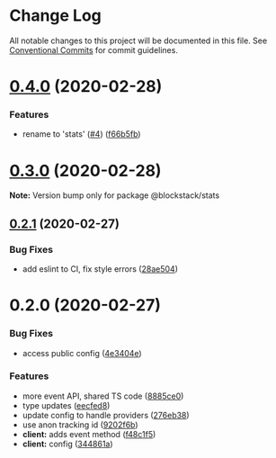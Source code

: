 # Change Log

All notable changes to this project will be documented in this file.
See [Conventional Commits](https://conventionalcommits.org) for commit guidelines.

# [0.4.0](https://github.com/hstove/bsk-analytics/compare/v0.3.0...v0.4.0) (2020-02-28)


### Features

* rename to 'stats' ([#4](https://github.com/hstove/bsk-analytics/issues/4)) ([f66b5fb](https://github.com/hstove/bsk-analytics/commit/f66b5fb0fe02bcf9a3d0cd5649415fb63805f363))





# [0.3.0](https://github.com/hstove/bsk-analytics/compare/v0.2.1...v0.3.0) (2020-02-28)

**Note:** Version bump only for package @blockstack/stats





## [0.2.1](https://github.com/hstove/bsk-analytics/compare/v0.2.0...v0.2.1) (2020-02-27)


### Bug Fixes

* add eslint to CI, fix style errors ([28ae504](https://github.com/hstove/bsk-analytics/commit/28ae50430b3a97bcd1ae5b0f8ebeac1857bbb2b6))





# 0.2.0 (2020-02-27)


### Bug Fixes

* access public config ([4e3404e](https://github.com/hstove/bsk-analytics/commit/4e3404e3596450d971e226e4d1423a8819525ec9))


### Features

* more event API, shared TS code ([8885ce0](https://github.com/hstove/bsk-analytics/commit/8885ce0ccc48e7eed99f31ef5882924aaf530db1))
* type updates ([eecfed8](https://github.com/hstove/bsk-analytics/commit/eecfed8a418aaa5644b2a6b587408d0c8c0e55ea))
* update config to handle providers ([276eb38](https://github.com/hstove/bsk-analytics/commit/276eb38f87586baf3bbf2bdc70ea1cc2c5c842db))
* use anon tracking id ([9202f6b](https://github.com/hstove/bsk-analytics/commit/9202f6b6f35f621208ff6ff2efef64942dbdb29b))
* **client:** adds event method ([f48c1f5](https://github.com/hstove/bsk-analytics/commit/f48c1f5ec70a9f9afdb12f3a8873316cb41d5d5d))
* **client:** config ([344861a](https://github.com/hstove/bsk-analytics/commit/344861af916a79713ca91668e53b7c11f5765ad5))
